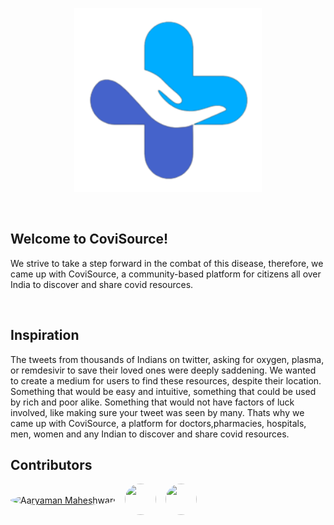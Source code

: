 <p align="center">
  <img src="https://github.com/Covisource/covisource/blob/master/assets/covisource.png?raw=true" alt="Covisource Logo" width="300" />
</p>

<br>

## **Welcome to CoviSource!**

We strive to take a step forward in the combat of this disease, therefore, we came up with CoviSource, a community-based platform for citizens all over India to discover and share covid resources.

<br>

## **Inspiration**

The tweets from thousands of Indians on twitter, asking for oxygen, plasma, or remdesivir to save their loved ones were deeply saddening. We wanted to create a medium for users to find these resources, despite their location. Something that would be easy and intuitive, something that could be used by rich and poor alike. Something that would not have factors of luck involved, like making sure your tweet was seen by many. Thats why we came up with CoviSource, a platform for doctors,pharmacies, hospitals, men, women and any Indian to discover and share covid resources.

## **Contributors**

<div style="margin-top: 14px; display: flex; align-items: center; flex-wrap: wrap;">
    <a href="https://github.com/fullstackslayer">
        <img src="https://avatars.githubusercontent.com/u/67153585?s=120&v=4" alt="Aaryaman Maheshwari" style="width: 50px; height: 50px; object-fit: contain; border-radius: 50%; margin-right: 15px;">
        </img>
    </a>
    <a href="https://github.com/XtremeDevX">
        <img src="https://avatars.githubusercontent.com/u/63039748?s=120&v=4" alt="" style="width: 50px; height: 50px; object-fit: contain; border-radius: 50%; margin-right: 15px;"></img> 
    </a>
    <a href="https://github.com/samrath2007">
        <img src="https://avatars.githubusercontent.com/u/69572668?s=120&v=4" alt="" style="width: 50px; height: 50px; object-fit: contain; border-radius: 50%; margin-right: 15px;"></img> 
    </a>     
</div>
